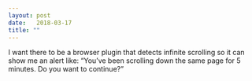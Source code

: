 ```yaml
---
layout: post
date:   2018-03-17
title: ""
---
```

I want there to be a browser plugin that detects infinite scrolling so it can show me an alert like: “You’ve been scrolling down the same page for 5 minutes. Do you want to continue?”

